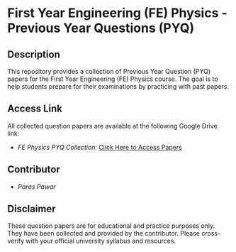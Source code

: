 # First Year Engineering (FE) Physics - Previous Year Questions (PYQ)

## Description

This repository provides a collection of Previous Year Question (PYQ) papers for the First Year Engineering (FE) Physics course. The goal is to help students prepare for their examinations by practicing with past papers.

## Access Link

All collected question papers are available at the following Google Drive link:

* *FE Physics PYQ Collection:* [Click Here to Access Papers](https://drive.google.com/drive/folders/1m7efT_eBs_lFwDz4qf1vUrtGcc-IEiEN?usp=drive_link)


## Contributor

* *Paras Pawar*

## Disclaimer

These question papers are for educational and practice purposes only. They have been collected and provided by the contributor. Please cross-verify with your official university syllabus and resources.
